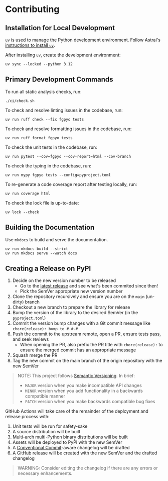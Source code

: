 # Contributing

## Installation for Local Development

[`uv`][uv-link] is used to manage the Python development environment.
Follow Astral's [instructions to install `uv`][uv-install-link].

After installing `uv`, create the development environment:

```console
uv sync --locked --python 3.12
```

[uv-link]:         https://docs.astral.sh/uv/
[uv-install-link]: https://docs.astral.sh/uv/getting-started/installation/

## Primary Development Commands

To run all static analysis checks, run:

```console
./ci/check.sh
```

To check and resolve linting issues in the codebase, run:

```console
uv run ruff check --fix fgpyo tests
```

To check and resolve formatting issues in the codebase, run:

```console
uv run ruff format fgpyo tests
```

To check the unit tests in the codebase, run:

```console
uv run pytest --cov=fgpyo --cov-report=html --cov-branch
```

To check the typing in the codebase, run:

```console
uv run mypy fgpyo tests --config=pyproject.toml
```

To re-generate a code coverage report after testing locally, run:

```console
uv run coverage html
```

To check the lock file is up-to-date:

```console
uv lock --check
```

## Building the Documentation

Use `mkdocs` to build and serve the documentation.

```console
uv run mkdocs build --strict
uv run mkdocs serve --watch docs
```

## Creating a Release on PyPI

1. Decide on the new version number to be released
   - Go to the [latest release](https://github.com/fulcrumgenomics/fgpyo/releases/latest) and see what's been commited since then!
   - Pick the SemVer appropriate new version number
2. Clone the repository recursively and ensure you are on the `main` (un-dirty) branch
3. Checkout a new branch to prepare the library for release
4. Bump the version of the library to the desired SemVer (in the `pyproject.toml`) 
5. Commit the version bump changes with a Git commit message like `chore(release): bump to #.#.#`
6. Push the commit to the upstream remote, open a PR, ensure tests pass, and seek reviews
    - When opening the PR, also prefix the PR title with `chore(release):` to ensure the merged commit has an appropriate message
7. Squash merge the PR
8. Tag the new commit on the main branch of the origin repository with the new SemVer

> NOTE:
> This project follows [Semantic Versioning](https://semver.org/).
> In brief:
> 
> - `MAJOR` version when you make incompatible API changes
> - `MINOR` version when you add functionality in a backwards compatible manner
> - `PATCH` version when you make backwards compatible bug fixes

GitHub Actions will take care of the remainder of the deployment and release process with:

1. Unit tests will be run for safety-sake
2. A source distribution will be built
3. Multi-arch multi-Python binary distributions will be built
4. Assets will be deployed to PyPI with the new SemVer
5. A [Conventional Commit](https://www.conventionalcommits.org/en/v1.0.0/)-aware changelog will be drafted
6. A GitHub release will be created with the new SemVer and the drafted changelog

> WARNING:
> Consider editing the changelog if there are any errors or necessary enhancements.

